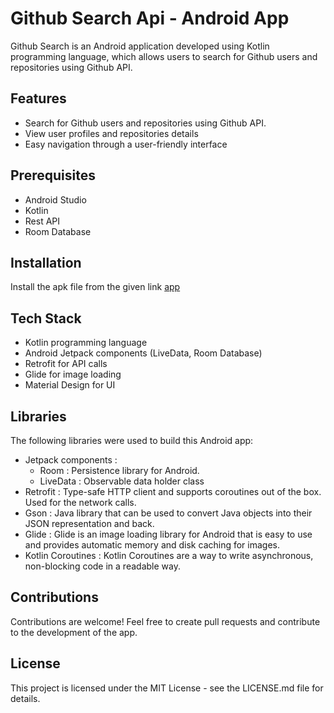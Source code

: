 # Github Search Api  - Android App

Github Search is an Android application developed using Kotlin programming language, which allows users to search for Github users and repositories using Github API.

## Features

- Search for Github users and repositories using Github API.
- View user profiles and repositories details
- Easy navigation through a user-friendly interface

## Prerequisites

- Android Studio
- Kotlin
- Rest API
- Room Database

## Installation
Install the apk file from the given link [app](https://github.com/Biswajeet-23/Github-Search-Api/raw/master/app/src/main/res/APK/github.apk)

## Tech Stack
- Kotlin programming language
- Android Jetpack components (LiveData, Room Database)
- Retrofit for API calls
- Glide for image loading
- Material Design for UI

## Libraries
The following libraries were used to build this Android app:

- Jetpack components :
    - Room : Persistence library for Android.
    - LiveData : Observable data holder class
- Retrofit : Type-safe HTTP client and supports coroutines out of the box. Used for the network calls.
- Gson : Java library that can be used to convert Java objects into their JSON representation and back.
- Glide : Glide is an image loading library for Android that is easy to use and provides automatic memory and disk caching for images.
- Kotlin Coroutines : Kotlin Coroutines are a way to write asynchronous, non-blocking code in a readable way. 

## Contributions
Contributions are welcome! Feel free to create pull requests and contribute to the development of the app.

## License
This project is licensed under the MIT License - see the LICENSE.md file for details.
